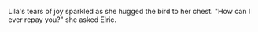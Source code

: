 Lila's tears of joy sparkled as she hugged the bird to her chest. "How can I ever repay you?" she asked Elric.